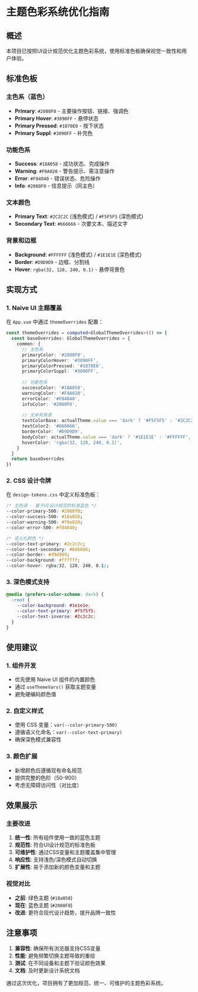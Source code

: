 # 主题色彩系统优化指南

## 概述

本项目已按照UI设计规范优化主题色彩系统，使用标准色板确保视觉一致性和用户体验。

## 标准色板

### 主色系（蓝色）
- **Primary**: `#2080F0` - 主要操作按钮、链接、强调色
- **Primary Hover**: `#3090FF` - 悬停状态
- **Primary Pressed**: `#1070E0` - 按下状态
- **Primary Suppl**: `#3090FF` - 补充色

### 功能色系
- **Success**: `#18A058` - 成功状态、完成操作
- **Warning**: `#F0A020` - 警告提示、需注意操作
- **Error**: `#F04040` - 错误状态、危险操作
- **Info**: `#2080F0` - 信息提示（同主色）

### 文本颜色
- **Primary Text**: `#2C2C2C` (浅色模式) / `#F5F5F5` (深色模式)
- **Secondary Text**: `#666666` - 次要文本、描述文字

### 背景和边框
- **Background**: `#FFFFFF` (浅色模式) / `#1E1E1E` (深色模式)
- **Border**: `#D9D9D9` - 边框、分割线
- **Hover**: `rgba(32, 128, 240, 0.1)` - 悬停背景色

## 实现方式

### 1. Naive UI 主题覆盖

在 `App.vue` 中通过 `themeOverrides` 配置：

```typescript
const themeOverrides = computed<GlobalThemeOverrides>(() => {
  const baseOverrides: GlobalThemeOverrides = {
    common: {
      // 主色系
      primaryColor: '#2080F0',
      primaryColorHover: '#3090FF',
      primaryColorPressed: '#1070E0',
      primaryColorSuppl: '#3090FF',
      
      // 功能色系
      successColor: '#18A058',
      warningColor: '#F0A020',
      errorColor: '#F04040',
      infoColor: '#2080F0',
      
      // 文本和背景
      textColorBase: actualTheme.value === 'dark' ? '#F5F5F5' : '#2C2C2C',
      textColor2: '#666666',
      borderColor: '#D9D9D9',
      bodyColor: actualTheme.value === 'dark' ? '#1E1E1E' : '#FFFFFF',
      hoverColor: 'rgba(32, 128, 240, 0.1)',
    }
  }
  return baseOverrides
})
```

### 2. CSS 设计令牌

在 `design-tokens.css` 中定义标准色板：

```css
/* 主色调 - 基于UI设计规范的标准蓝色 */
--color-primary-500: #2080f0;
--color-success-500: #18a058;
--color-warning-500: #f0a020;
--color-error-500: #f04040;

/* 语义化颜色 */
--color-text-primary: #2c2c2c;
--color-text-secondary: #666666;
--color-border: #d9d9d9;
--color-background: #ffffff;
--color-hover: rgba(32, 128, 240, 0.1);
```

### 3. 深色模式支持

```css
@media (prefers-color-scheme: dark) {
  :root {
    --color-background: #1e1e1e;
    --color-text-primary: #f5f5f5;
    --color-text-inverse: #2c2c2c;
  }
}
```

## 使用建议

### 1. 组件开发
- 优先使用 Naive UI 组件的内置颜色
- 通过 `useThemeVars()` 获取主题变量
- 避免硬编码颜色值

### 2. 自定义样式
- 使用 CSS 变量：`var(--color-primary-500)`
- 遵循语义化命名：`var(--color-text-primary)`
- 确保深色模式兼容性

### 3. 颜色扩展
- 新增颜色应遵循现有命名规范
- 提供完整的色阶（50-900）
- 考虑无障碍访问性（对比度）

## 效果展示

### 主要改进
1. **统一性**: 所有组件使用一致的蓝色主题
2. **规范性**: 符合UI设计规范的标准色板
3. **可维护性**: 通过CSS变量和主题覆盖集中管理
4. **响应性**: 支持浅色/深色模式自动切换
5. **扩展性**: 易于添加新的颜色变量和主题

### 视觉对比
- **之前**: 绿色主题 (`#18a058`)
- **现在**: 蓝色主题 (`#2080F0`)
- **改进**: 更符合现代设计趋势，提升品牌一致性

## 注意事项

1. **兼容性**: 确保所有浏览器支持CSS变量
2. **性能**: 避免频繁切换主题导致的重绘
3. **测试**: 在不同设备和主题下验证颜色效果
4. **文档**: 及时更新设计系统文档

通过这次优化，项目拥有了更加规范、统一、可维护的主题色彩系统。